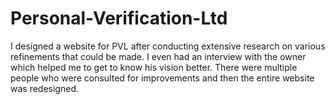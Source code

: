 # Personal-Verification-Ltd
I designed a website for PVL after conducting extensive research on various refinements that could be made. I even had an interview with the owner which helped me to get to know his vision better. There were multiple people who were consulted for improvements and then the entire website was redesigned.
